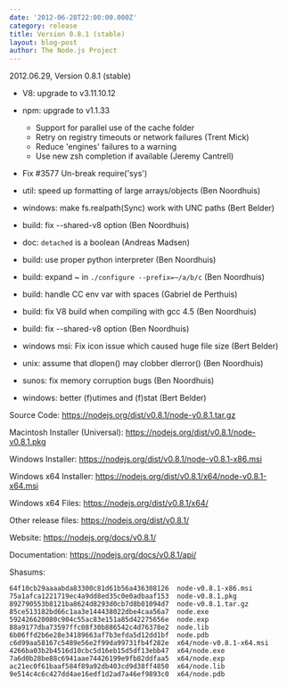 ```yaml
---
date: '2012-06-28T22:00:00.000Z'
category: release
title: Version 0.8.1 (stable)
layout: blog-post
author: The Node.js Project
---
```


2012.06.29, Version 0.8.1 (stable)

- V8: upgrade to v3.11.10.12

- npm: upgrade to v1.1.33

  - Support for parallel use of the cache folder
  - Retry on registry timeouts or network failures (Trent Mick)
  - Reduce 'engines' failures to a warning
  - Use new zsh completion if available (Jeremy Cantrell)

- Fix #3577 Un-break require('sys')

- util: speed up formatting of large arrays/objects (Ben Noordhuis)

- windows: make fs.realpath(Sync) work with UNC paths (Bert Belder)

- build: fix --shared-v8 option (Ben Noordhuis)

- doc: `detached` is a boolean (Andreas Madsen)

- build: use proper python interpreter (Ben Noordhuis)

- build: expand ~ in `./configure --prefix=~/a/b/c` (Ben Noordhuis)

- build: handle CC env var with spaces (Gabriel de Perthuis)

- build: fix V8 build when compiling with gcc 4.5 (Ben Noordhuis)

- build: fix --shared-v8 option (Ben Noordhuis)

- windows msi: Fix icon issue which caused huge file size (Bert Belder)

- unix: assume that dlopen() may clobber dlerror() (Ben Noordhuis)

- sunos: fix memory corruption bugs (Ben Noordhuis)

- windows: better (f)utimes and (f)stat (Bert Belder)

Source Code: https://nodejs.org/dist/v0.8.1/node-v0.8.1.tar.gz

Macintosh Installer (Universal): https://nodejs.org/dist/v0.8.1/node-v0.8.1.pkg

Windows Installer: https://nodejs.org/dist/v0.8.1/node-v0.8.1-x86.msi

Windows x64 Installer: https://nodejs.org/dist/v0.8.1/x64/node-v0.8.1-x64.msi

Windows x64 Files: https://nodejs.org/dist/v0.8.1/x64/

Other release files: https://nodejs.org/dist/v0.8.1/

Website: https://nodejs.org/docs/v0.8.1/

Documentation: https://nodejs.org/docs/v0.8.1/api/

Shasums:

```
64f10cb29aaaabda83300c81d61b56a436308126  node-v0.8.1-x86.msi
75a1afca1221719ec4a9dd8ed35c0e0adbaaf153  node-v0.8.1.pkg
892790553b8121ba8624d8293d0cb7d8b01094d7  node-v0.8.1.tar.gz
85ce513182bd66c1aa3e144438022dbe4caa56a7  node.exe
592426620080c904c55ac83e151a85d42275656e  node.exp
88a9177dba73597ffc08f30b886542c4d76378e2  node.lib
6b06ffd2b6e28e34189663af7b3efda5d12dd1bf  node.pdb
c6d99aa58167c5489e56e2f99da99731fb4f282e  x64/node-v0.8.1-x64.msi
4266ba03b2b4516d10cbc5d16eb15d5df13ebb47  x64/node.exe
7a6d0b28be88c6941aae74426199e9fb82ddfaa5  x64/node.exp
ac21ec0f61baaf584f89a92db403cd9d38ff4850  x64/node.lib
9e514c4c6c427dd4ae16edf1d2ad7a46ef9893c0  x64/node.pdb
```
